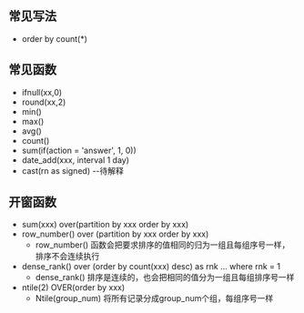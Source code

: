 ## 常见写法
- order by count(*)

## 常见函数

- ifnull(xx,0)
- round(xx,2)
- min() 
- max() 
- avg()
- count()
- sum(if(action = 'answer', 1, 0))
- date_add(xxx, interval 1 day)
- cast(rn as signed) --待解释

## 开窗函数

- sum(xxx) over(partition by xxx order by xxx)
- row_number() over (partition by xxx order by xxx)
  - row_number() 函数会把要求排序的值相同的归为一组且每组序号一样，排序不会连续执行
- dense_rank() over (order by count(xxx) desc) as rnk ... where rnk = 1
  - dense_rank() 排序是连续的，也会把相同的值分为一组且每组排序号一样
- ntile(2) OVER(order by xxx)
  - Ntile(group_num) 将所有记录分成group_num个组，每组序号一样
